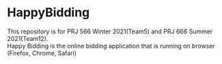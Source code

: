 # HappyBidding

This repository is for PRJ 566 Winter 2021(Team5) and PRJ 666 Summer 2021(Team12).   
Happy Bidding is the online bidding application that is running on browser (Firefox, Chrome, Safari)
